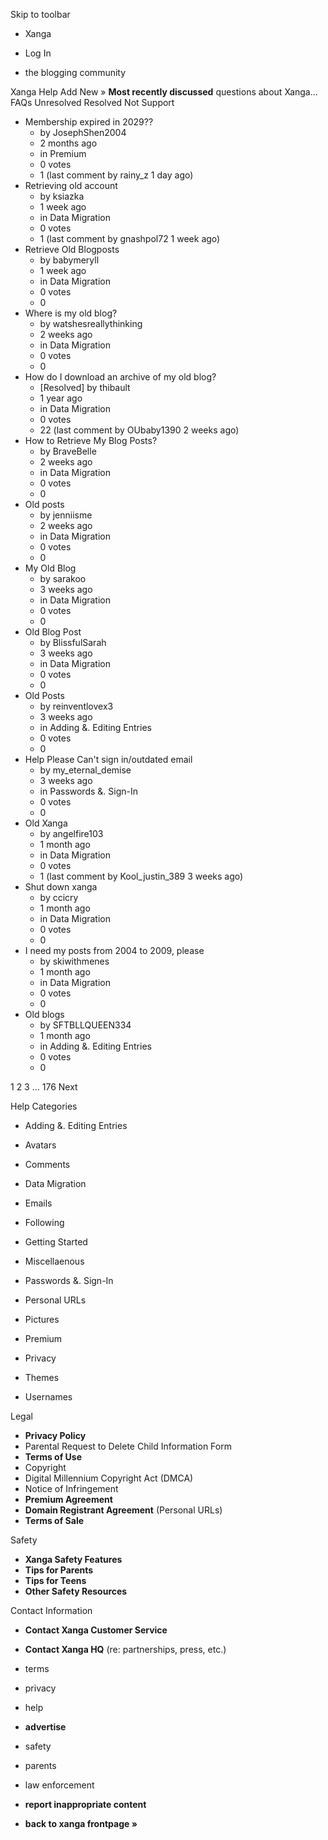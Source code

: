 Skip to toolbar

*   Xanga

*   Log In

*   the blogging community

Xanga Help Add New » **Most recently discussed** questions about Xanga… FAQs Unresolved Resolved Not Support

*   Membership expired in 2029??
    *   by JosephShen2004
    *   2 months ago
    *   in Premium
    *   0 votes
    *   1 (last comment by rainy\_z 1 day ago)
*   Retrieving old account
    *   by ksiazka
    *   1 week ago
    *   in Data Migration
    *   0 votes
    *   1 (last comment by gnashpol72 1 week ago)
*   Retrieve Old Blogposts
    *   by babymeryll
    *   1 week ago
    *   in Data Migration
    *   0 votes
    *   0
*   Where is my old blog?
    *   by watshesreallythinking
    *   2 weeks ago
    *   in Data Migration
    *   0 votes
    *   0
*   How do I download an archive of my old blog?
    *   \[Resolved\] by thibault
    *   1 year ago
    *   in Data Migration
    *   0 votes
    *   22 (last comment by OUbaby1390 2 weeks ago)
*   How to Retrieve My Blog Posts?
    *   by BraveBelle
    *   2 weeks ago
    *   in Data Migration
    *   0 votes
    *   0
*   Old posts
    *   by jenniisme
    *   2 weeks ago
    *   in Data Migration
    *   0 votes
    *   0
*   My Old Blog
    *   by sarakoo
    *   3 weeks ago
    *   in Data Migration
    *   0 votes
    *   0
*   Old Blog Post
    *   by BlissfulSarah
    *   3 weeks ago
    *   in Data Migration
    *   0 votes
    *   0
*   Old Posts
    *   by reinventlovex3
    *   3 weeks ago
    *   in Adding &. Editing Entries
    *   0 votes
    *   0
*   Help Please Can't sign in/outdated email
    *   by my\_eternal\_demise
    *   3 weeks ago
    *   in Passwords &. Sign-In
    *   0 votes
    *   0
*   Old Xanga
    *   by angelfire103
    *   1 month ago
    *   in Data Migration
    *   0 votes
    *   1 (last comment by Kool\_justin\_389 3 weeks ago)
*   Shut down xanga
    *   by ccicry
    *   1 month ago
    *   in Data Migration
    *   0 votes
    *   0
*   I need my posts from 2004 to 2009, please
    *   by skiwithmenes
    *   1 month ago
    *   in Data Migration
    *   0 votes
    *   0
*   Old blogs
    *   by SFTBLLQUEEN334
    *   1 month ago
    *   in Adding &. Editing Entries
    *   0 votes
    *   0

1 2 3 ... 176 Next

Help Categories

*   Adding &. Editing Entries
*   Avatars
*   Comments
*   Data Migration
*   Emails
*   Following
*   Getting Started
*   Miscellaenous

*   Passwords &. Sign-In
*   Personal URLs
*   Pictures
*   Premium
*   Privacy
*   Themes
*   Usernames

Legal

*   **Privacy Policy**
*   Parental Request to Delete Child Information Form
*   **Terms of Use**
*   Copyright
*   Digital Millennium Copyright Act (DMCA)
*   Notice of Infringement
*   **Premium Agreement**
*   **Domain Registrant Agreement** (Personal URLs)
*   **Terms of Sale**

Safety

*   **Xanga Safety Features**
*   **Tips for Parents**
*   **Tips for Teens**
*   **Other Safety Resources**

Contact Information

*   **Contact Xanga Customer Service**
*   **Contact Xanga HQ** (re: partnerships, press, etc.)

*   terms
*   privacy
*   help
*   **advertise**

*   safety
*   parents
*   law enforcement
*   **report inappropriate content**

*   **back to xanga frontpage »**